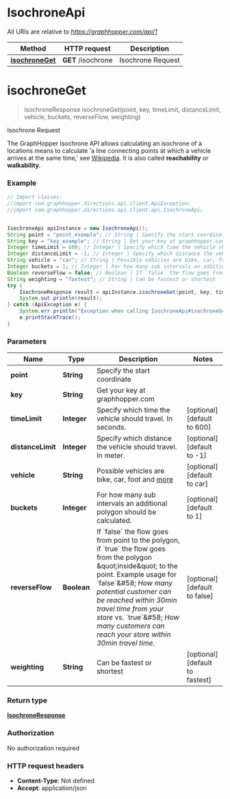 # IsochroneApi

All URIs are relative to *https://graphhopper.com/api/1*

Method | HTTP request | Description
------------- | ------------- | -------------
[**isochroneGet**](IsochroneApi.md#isochroneGet) | **GET** /isochrone | Isochrone Request


<a name="isochroneGet"></a>
# **isochroneGet**
> IsochroneResponse isochroneGet(point, key, timeLimit, distanceLimit, vehicle, buckets, reverseFlow, weighting)

Isochrone Request

The GraphHopper Isochrone API allows calculating an isochrone of a locations means to calculate &#39;a line connecting points at which a vehicle arrives at the same time,&#39; see [Wikipedia](http://en.wikipedia.org/wiki/Isochrone_map). It is also called **reachability** or **walkability**. 

### Example
```java
// Import classes:
//import com.graphhopper.directions.api.client.ApiException;
//import com.graphhopper.directions.api.client.api.IsochroneApi;


IsochroneApi apiInstance = new IsochroneApi();
String point = "point_example"; // String | Specify the start coordinate
String key = "key_example"; // String | Get your key at graphhopper.com
Integer timeLimit = 600; // Integer | Specify which time the vehicle should travel. In seconds.
Integer distanceLimit = -1; // Integer | Specify which distance the vehicle should travel. In meter.
String vehicle = "car"; // String | Possible vehicles are bike, car, foot and [more](https://graphhopper.com/api/1/docs/supported-vehicle-profiles/)
Integer buckets = 1; // Integer | For how many sub intervals an additional polygon should be calculated.
Boolean reverseFlow = false; // Boolean | If `false` the flow goes from point to the polygon, if `true` the flow goes from the polygon \"inside\" to the point. Example usage for `false`&#58; *How many potential customer can be reached within 30min travel time from your store* vs. `true`&#58; *How many customers can reach your store within 30min travel time.*
String weighting = "fastest"; // String | Can be fastest or shortest
try {
    IsochroneResponse result = apiInstance.isochroneGet(point, key, timeLimit, distanceLimit, vehicle, buckets, reverseFlow, weighting);
    System.out.println(result);
} catch (ApiException e) {
    System.err.println("Exception when calling IsochroneApi#isochroneGet");
    e.printStackTrace();
}
```

### Parameters

Name | Type | Description  | Notes
------------- | ------------- | ------------- | -------------
 **point** | **String**| Specify the start coordinate |
 **key** | **String**| Get your key at graphhopper.com |
 **timeLimit** | **Integer**| Specify which time the vehicle should travel. In seconds. | [optional] [default to 600]
 **distanceLimit** | **Integer**| Specify which distance the vehicle should travel. In meter. | [optional] [default to -1]
 **vehicle** | **String**| Possible vehicles are bike, car, foot and [more](https://graphhopper.com/api/1/docs/supported-vehicle-profiles/) | [optional] [default to car]
 **buckets** | **Integer**| For how many sub intervals an additional polygon should be calculated. | [optional] [default to 1]
 **reverseFlow** | **Boolean**| If &#x60;false&#x60; the flow goes from point to the polygon, if &#x60;true&#x60; the flow goes from the polygon \&quot;inside\&quot; to the point. Example usage for &#x60;false&#x60;&amp;#58; *How many potential customer can be reached within 30min travel time from your store* vs. &#x60;true&#x60;&amp;#58; *How many customers can reach your store within 30min travel time.* | [optional] [default to false]
 **weighting** | **String**| Can be fastest or shortest | [optional] [default to fastest]

### Return type

[**IsochroneResponse**](IsochroneResponse.md)

### Authorization

No authorization required

### HTTP request headers

 - **Content-Type**: Not defined
 - **Accept**: application/json

